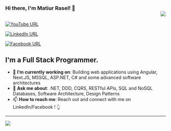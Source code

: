 ### Hi there, I'm Matiur Rasel! 👋 <div align = 'right'>![](https://komarev.com/ghpvc/?username=matiurrasel&color=blue)</div>

[![YouTube URL](https://img.shields.io/badge/YouTube-Subscribe-red?logo=youtube&style=for-the-badge)](http://www.youtube.com/@matiurrasel7756)

[![LinkedIn URL](https://img.shields.io/badge/LinkedIn-Connect-blue?logo=linkedin&style=for-the-badge)](https://www.linkedin.com/in/matiurrasel1002/)

[![Facebook URL](https://img.shields.io/badge/Facebook-Follow-green?logo=facebook&style=for-the-badge)](https://www.facebook.com/matiurrasel/)

## **I'm a Full Stack Programmer.**

- 🎯 **I’m currently working on**: Building web applications using Angular, Next.JS, MSSQL, ASP.NET, C# and some advanced software architectures
- 💬 **Ask me about**: .NET, DDD, CQRS, RESTful APIs, SQL and NoSQL Databases, Software Architecture, Design Patterns
- 📫 **How to reach me**: Reach out and connect with me on LinkedIn/Facebook ! 👆

<hr/>

<a href="https://github.com/matiurrasel">
  <img src="https://github-readme-stats.vercel.app/api?username=matiurrasel&count_private=true&show_icons=true&hide=stars" />
</a>

